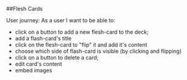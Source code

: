 ##Flesh Cards

User journey:
As a user I want to be able to:

* click on a button to add a new flesh-card to the deck;
* add a flash-card's title
* click on the flesh-card to "flip" it and add it's content
* choose which side of flash-card is visible (by clicking and flipping)
* click on a button to delete a card;
* edit card's content
* embed images
